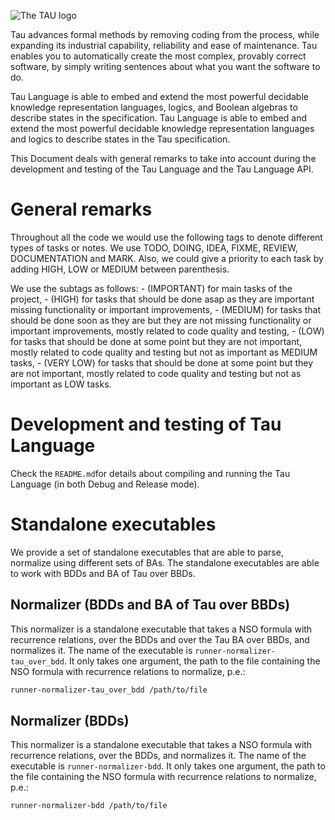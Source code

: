 ![The TAU logo](/docs/tau_logo.svg)

Tau advances formal methods by removing coding from the process, while expanding its industrial capability, reliability and ease of maintenance. Tau enables you to automatically create the most complex, provably correct software, by simply writing sentences about what you want the software to do.

Tau Language is able to embed and extend the most powerful decidable knowledge representation languages, logics, and Boolean algebras to describe states in the specification.
Tau Language is able to embed and extend the most powerful decidable knowledge representation languages and logics to describe states in the Tau specification.

This Document deals with general remarks to take into account during the development and testing of the Tau Language and the Tau Language API.

# General remarks

Throughout all the code we would use the following tags to denote different types of tasks or notes. We use TODO, DOING, IDEA, FIXME, REVIEW, DOCUMENTATION and MARK. Also, we could give a priority to each task by adding HIGH, LOW or MEDIUM between parenthesis.

We use the subtags as follows:
	- (IMPORTANT) for main tasks of the project,
	- (HIGH) for tasks that should be done asap as they are important missing functionality or important improvements,
	- (MEDIUM) for tasks that should be done soon as they are but they are not missing functionality or important improvements, mostly related to code quality and testing,
	- (LOW) for tasks that should be done at some point but they are not important, mostly related to code quality and testing but not as important as MEDIUM tasks,
	- (VERY LOW) for tasks that should be done at some point but they are not important, mostly related to code quality and testing but not as important as LOW tasks.

# Development and testing of Tau Language

Check the `README.md`for details about compiling and running the Tau Language (in both Debug and Release mode).

# Standalone executables

We provide a set of standalone executables that are able to parse, normalize using different sets of BAs. The standalone executables are able to work with BDDs and BA of Tau over BBDs.

## Normalizer (BDDs and BA of Tau over BBDs)

This normalizer is a standalone executable that takes a NSO formula with recurrence relations, over the BDDs and over the Tau BA over BBDs, and normalizes it. The name of the executable is
`runner-normalizer-tau_over_bdd`. It only takes one argument, the path to the file containing the NSO formula with recurrence relations to normalize, p.e.:

```bash
runner-normalizer-tau_over_bdd /path/to/file
```

## Normalizer (BDDs)

This normalizer is a standalone executable that takes a NSO formula with recurrence relations, over the BDDs, and normalizes it. The name of the executable is `runner-normalizer-bdd`. It only takes one argument, the path to the file containing the NSO formula with recurrence relations to normalize, p.e.:

```bash
runner-normalizer-bdd /path/to/file
```
